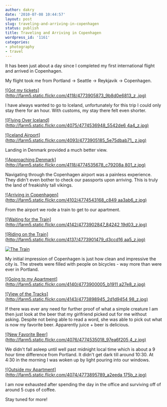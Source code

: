 ```yaml
---
author: dakry
date: '2010-07-08 10:44:57'
layout: post
slug: traveling-and-arriving-in-copenhagen
status: publish
title: Traveling and Arriving in Copenhagen
wordpress_id: '1161'
categories:
- photography
- travel
---
```


It has been just about a day since I completed my first international flight
and arrived in Copenhagen.

My flight took me from Portland -> Seattle -> Reykjavik -> Copenhagen.

[![Got my tickets](http://farm5.static.flickr.com/4118/4773905873_9b8d0e6813_z
.jpg)](http://www.flickr.com/photos/zacharyz/4773905873/)

I have always wanted to go to Iceland, unfortunately for this trip I could
only stay there for an hour. With customs, my stay there felt even shorter.

[![Flying Over Iceland](http://farm5.static.flickr.com/4075/4774536948_5542de6
4a4_z.jpg)](http://www.flickr.com/photos/zacharyz/4774536948/)

[![Iceland Airport](http://farm5.static.flickr.com/4093/4773905185_5e75dbab71_
z.jpg)](http://www.flickr.com/photos/zacharyz/4773905185/)

Landing in Denmark provided a much better view.

[![Approaching Denmark](http://farm5.static.flickr.com/4118/4774535678_c79208a
801_z.jpg)](http://www.flickr.com/photos/zacharyz/4774535678/)

Navigating through the Copenhagen airport was a painless experience. They
didn't even bother to check our passports upon arriving. This is truly the
land of freakishly tall vikings.

[![Arriving in Copenhagen](http://farm5.static.flickr.com/4102/4774543168_c849
aa3ab6_z.jpg)](http://www.flickr.com/photos/zacharyz/4774543168/)

From the airport we rode a train to get to our apartment.

[![Waiting for the Train](http://farm5.static.flickr.com/4142/4773902847_84242
19d03_z.jpg)](http://www.flickr.com/photos/zacharyz/4773902847/)

[![Riding on the Train](http://farm5.static.flickr.com/4137/4773901479_d3ccd16
aa5_z.jpg)](http://www.flickr.com/photos/zacharyz/4773901479/)

[![The Train](http://farm5.static.flickr.com/4075/4774539740_95b7918495_z.jpg)
](http://www.flickr.com/photos/zacharyz/4774539740/)

My initial impression of Copenhagen is just how clean and impressive the city
is. The streets were filled with people on bicycles - way more than were ever
in Portland.

[![Going to my Apartment](http://farm5.static.flickr.com/4140/4773900005_b1911
a27e8_z.jpg)](http://www.flickr.com/photos/zacharyz/4773900005/)

[![View of the Tracks](http://farm5.static.flickr.com/4143/4773898945_2d1d9454
98_z.jpg)](http://www.flickr.com/photos/zacharyz/4773898945/)

If there was ever any need for further proof of what a simple creature I am
then just look at the beer that my girlfriend picked out for me without
asking. Despite not being able to read a word, she was able to pick out what
is now my favorite beer. Apparently juice + beer is delicious.

[![New Favorite Beer](http://farm5.static.flickr.com/4076/4774535018_97ea6f205
4_z.jpg)](http://www.flickr.com/photos/zacharyz/4774535018/)

We didn't fall asleep until well past midnight local time which is about a 9
hour time difference from Portland. It didn't get dark till around 10:30. At
4:30 in the morning I was woken up by light pouring into our windows.

[![Outside my Apartment](http://farm5.static.flickr.com/4074/4773895789_a2eeda
175b_z.jpg)](http://www.flickr.com/photos/zacharyz/4773895789/)

I am now exhausted after spending the day in the office and surviving off of
around 5 cups of coffee.

Stay tuned for more!

